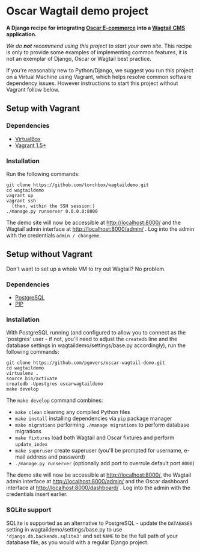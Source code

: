 Oscar Wagtail demo project
==========================

**A Django recipe for integrating [Oscar E-commerce](http://oscarcommerce.com) into a [Wagtail CMS](http://wagtail.io) application.**

*We do __not__ recommend using this project to start your own site*. This recipe is only to provide some examples of implementing common features, it is not an exemplar of Django, Oscar or Wagtail best practice.

If you're reasonably new to Python/Django, we suggest you run this project on a Virtual Machine using Vagrant, which helps resolve common software dependency issues. However instructions to start this project without Vagrant follow below.

Setup with Vagrant
------------------

### Dependencies
* [VirtualBox](https://www.virtualbox.org/)
* [Vagrant 1.5+](http://www.vagrantup.com)

### Installation
Run the following commands:

    git clone https://github.com/torchbox/wagtaildemo.git
    cd wagtaildemo
    vagrant up
    vagrant ssh
      (then, within the SSH session:)
    ./manage.py runserver 0.0.0.0:8000

The demo site will now be accessible at [http://localhost:8000/](http://localhost:8000/) and the Wagtail admin interface at [http://localhost:8000/admin/](http://localhost:8000/admin/) . Log into the admin with the credentials ``admin / changeme``.

Setup without Vagrant
-----
Don't want to set up a whole VM to try out Wagtail? No problem.

### Dependencies
* [PostgreSQL](http://www.postgresql.org)
* [PIP](https://github.com/pypa/pip)

### Installation

With PostgreSQL running (and configured to allow you to connect as the 'postgres' user - if not, you'll need to adjust the `createdb` line and the database settings in wagtaildemo/settings/base.py accordingly), run the following commands:

    git clone https://github.com/pgovers/oscar-wagtail-demo.git
    cd wagtaildemo
    virtualenv .
    source bin/activate
    createdb -Upostgres oscarwagtaildemo
    make develop

The `make develop` command combines:
* `make clean` cleaning any compiled Python files
* `make install` installing dependencies via `pip` package manager
* `make migrations` performing `./manage migrations` to perform database migrations
* `make fixtures` load both Wagtail and Oscar fixtures and perform `update_index`
* `make superuser` create superuser (you'll be prompted for username, e-mail address and password)
* `./manage.py runserver` (optionally add port to overrule default port `8000`) 

The demo site will now be accessible at [http://localhost:8000/](http://localhost:8000/), the Wagtail admin interface at [http://localhost:8000/admin/](http://localhost:8000/admin/) and the Oscar dashboard interface at [http://localhost:8000/dashboard/](http://localhost:8000/dashboard/) . Log into the admin with the credentials insert earlier.

### SQLite support

SQLite is supported as an alternative to PostgreSQL - update the `DATABASES` setting
in wagtaildemo/settings/base.py to use `'django.db.backends.sqlite3'` and set `NAME` to be the full path of your database file, as you would with a regular Django project.
